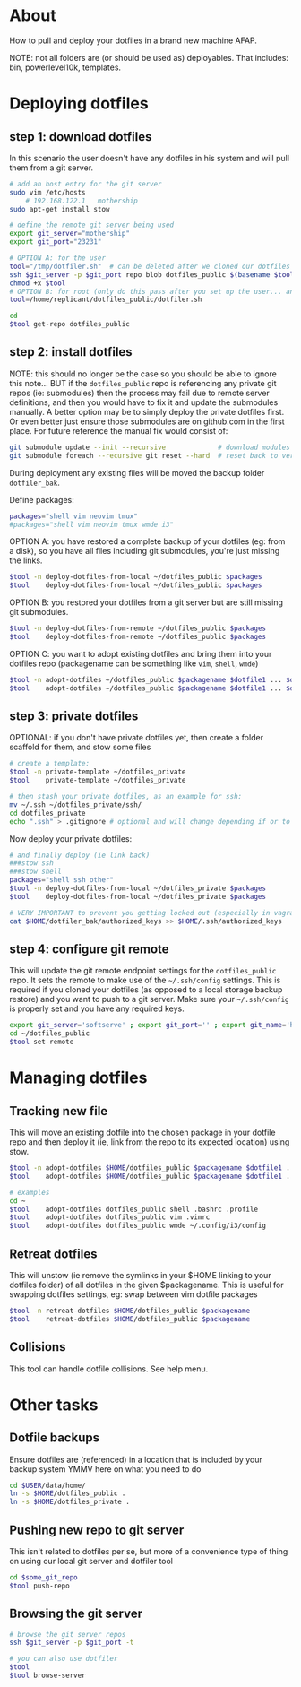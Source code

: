 # About

How to pull and deploy your dotfiles in a brand new machine AFAP.

NOTE: not all folders are (or should be used as) deployables. That includes: bin, powerlevel10k, templates.

# Deploying dotfiles

## step 1: download dotfiles

In this scenario the user doesn't have any dotfiles in his system and will pull them from a git server.
```bash
# add an host entry for the git server
sudo vim /etc/hosts
    # 192.168.122.1   mothership
sudo apt-get install stow

# define the remote git server being used
export git_server="mothership"
export git_port="23231"

# OPTION A: for the user
tool="/tmp/dotfiler.sh"  # can be deleted after we cloned our dotfiles
ssh $git_server -p $git_port repo blob dotfiles_public $(basename $tool) > $tool
chmod +x $tool
# OPTION B: for root (only do this pass after you set up the user... and assuming that user isn't compromised!)
tool=/home/replicant/dotfiles_public/dotfiler.sh

cd
$tool get-repo dotfiles_public
```

## step 2: install dotfiles

NOTE: this should no longer be the case so you should be able to ignore this note... BUT if the `dotfiles_public` repo is referencing any private git repos (ie: submodules) then the process may fail due to remote server definitions, and then you would have to fix it and update the submodules manually. A better option may be to simply deploy the private dotfiles first. Or even better just ensure those submodules are on github.com in the first place.
For future reference the manual fix would consist of:
```bash
git submodule update --init --recursive             # download modules latest versions
git submodule foreach --recursive git reset --hard  # reset back to version previously used
```


During deployment any existing files will be moved the backup folder `dotfiler_bak`.

Define packages:
```bash
packages="shell vim neovim tmux"
#packages="shell vim neovim tmux wmde i3"
```

OPTION A: you have restored a complete backup of your dotfiles (eg: from a disk), so you have all files including git submodules, you're just missing the links.
```bash
$tool -n deploy-dotfiles-from-local ~/dotfiles_public $packages
$tool    deploy-dotfiles-from-local ~/dotfiles_public $packages
```

OPTION B: you restored your dotfiles from a git server but are still missing git submodules.
```bash
$tool -n deploy-dotfiles-from-remote ~/dotfiles_public $packages
$tool    deploy-dotfiles-from-remote ~/dotfiles_public $packages
```

OPTION C: you want to adopt existing dotfiles and bring them into your dotfiles repo (packagename can be something like `vim`, `shell`, `wmde`)
```bash
$tool -n adopt-dotfiles ~/dotfiles_public $packagename $dotfile1 ... $dotfileN
$tool    adopt-dotfiles ~/dotfiles_public $packagename $dotfile1 ... $dotfileN
```


## step 3: private dotfiles

OPTIONAL: if you don't have private dotfiles yet, then create a folder scaffold for them, and stow some files
```bash
# create a template:
$tool -n private-template ~/dotfiles_private
$tool    private-template ~/dotfiles_private

# then stash your private dotfiles, as an example for ssh:
mv ~/.ssh ~/dotfiles_private/ssh/
cd dotfiles_private
echo ".ssh" > .gitignore # optional and will change depending if or to where you'll be pushing dotfiles_private
```


Now deploy your private dotfiles:
```bash
# and finally deploy (ie link back)
###stow ssh
###stow shell
packages="shell ssh other"
$tool -n deploy-dotfiles-from-local ~/dotfiles_private $packages
$tool    deploy-dotfiles-from-local ~/dotfiles_private $packages

# VERY IMPORTANT to prevent you getting locked out (especially in vagrant VMs). Adjust as needed
cat $HOME/dotfiler_bak/authorized_keys >> $HOME/.ssh/authorized_keys
```



## step 4: configure git remote

This will update the git remote endpoint settings for the `dotfiles_public` repo. It sets the remote to make use of the `~/.ssh/config` settings. This is required if you cloned your dotfiles (as opposed to a local storage backup restore) and you want to push to a git server.
Make sure your `~/.ssh/config` is properly set and you have any required keys.
```bash
export git_server='softserve' ; export git_port='' ; export git_name='home'
cd ~/dotfiles_public
$tool set-remote
```



# Managing dotfiles

## Tracking new file
This will move an existing dotfile into the chosen package in your dotfile repo and then deploy it (ie, link from the repo to its expected location) using stow.
```bash
$tool -n adopt-dotfiles $HOME/dotfiles_public $packagename $dotfile1 ... $dotfileN
$tool    adopt-dotfiles $HOME/dotfiles_public $packagename $dotfile1 ... $dotfileN

# examples
cd ~
$tool    adopt-dotfiles dotfiles_public shell .bashrc .profile
$tool    adopt-dotfiles dotfiles_public vim .vimrc
$tool    adopt-dotfiles dotfiles_public wmde ~/.config/i3/config
```

## Retreat dotfiles
This will unstow (ie remove the symlinks in your $HOME linking to your dotfiles folder) of all dotfiles in the given $packagename.
This is useful for swapping dotfiles settings, eg: swap between vim dotfile packages
```bash
$tool -n retreat-dotfiles $HOME/dotfiles_public $packagename
$tool    retreat-dotfiles $HOME/dotfiles_public $packagename
```


## Collisions
This tool can handle dotfile collisions. See help menu.


# Other tasks

## Dotfile backups
Ensure dotfiles are (referenced) in a location that is included by your backup system
YMMV here on what you need to do
```bash
cd $USER/data/home/
ln -s $HOME/dotfiles_public .
ln -s $HOME/dotfiles_private .
```


## Pushing new repo to git server
This isn't related to dotfiles per se, but more of a convenience type of thing on using our local git server and dotfiler tool
```bash
cd $some_git_repo
$tool push-repo
```

## Browsing the git server
```bash
# browse the git server repos
ssh $git_server -p $git_port -t

# you can also use dotfiler
$tool
$tool browse-server
```


